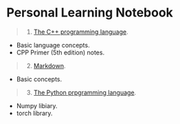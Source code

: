 # **Personal Learning Notebook**

> 1. [The C++ programming language](./cpplearning/).
  * Basic language concepts.
  * CPP Primer (5th edition) notes.
  
> 2. [Markdown](./mdlearning).
  * Basic concepts.

> 3. [The Python prpgramming language](./pylearning/).
  * Numpy libiary.
  * torch library.
